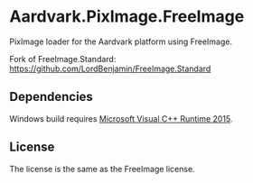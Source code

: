 # Aardvark.PixImage.FreeImage

PixImage loader for the Aardvark platform using FreeImage.

Fork of FreeImage.Standard: https://github.com/LordBenjamin/FreeImage.Standard

## Dependencies

Windows build requires [Microsoft Visual C++ Runtime 2015](https://www.microsoft.com/en-gb/download/details.aspx?id=48145).

## License

The license is the same as the FreeImage license.
